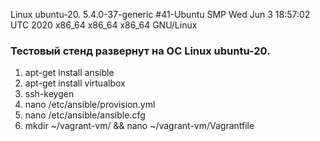 Linux ubuntu-20. 5.4.0-37-generic #41-Ubuntu SMP Wed Jun 3 18:57:02 UTC 2020 x86_64 x86_64 x86_64 GNU/Linux

### Тестовый стенд развернут на ОС Linux ubuntu-20.

1. apt-get install ansible
2. apt-get install virtualbox
3. ssh-keygen
4. nano /etc/ansible/provision.yml
5. nano /etc/ansible/ansible.cfg
6. mkdir ~/vagrant-vm/ && nano ~/vagrant-vm/Vagrantfile




